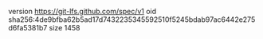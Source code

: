 version https://git-lfs.github.com/spec/v1
oid sha256:4de9bfba62b5ad17d7432235345592510f5245bdab97ac6442e275d6fa5381b7
size 1458
